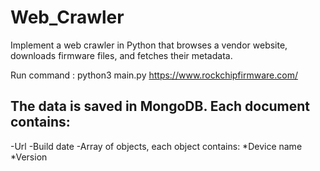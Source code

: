 # Web_Crawler
Implement a web crawler in Python that browses a vendor website, downloads firmware files, and fetches their metadata. 

Run command : python3 main.py https://www.rockchipfirmware.com/

The data is saved in MongoDB.
Each document contains:
-
-Url
-Build date
-Array of objects, each object contains:
  *Device name
  *Version

